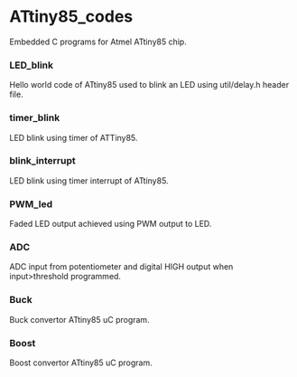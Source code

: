 # ATtiny85_codes
Embedded C programs for Atmel ATtiny85 chip.

### LED_blink
Hello world code of ATtiny85 used to blink an LED using util/delay.h header file.

### timer_blink
LED blink using timer of ATTiny85.

### blink_interrupt
LED blink using timer interrupt of ATtiny85.

### PWM_led
Faded LED output achieved using PWM output to LED.

### ADC
ADC input from potentiometer and digital HIGH output when input>threshold programmed.

### Buck
Buck convertor ATtiny85 uC program.

### Boost
Boost convertor ATtiny85 uC program.
